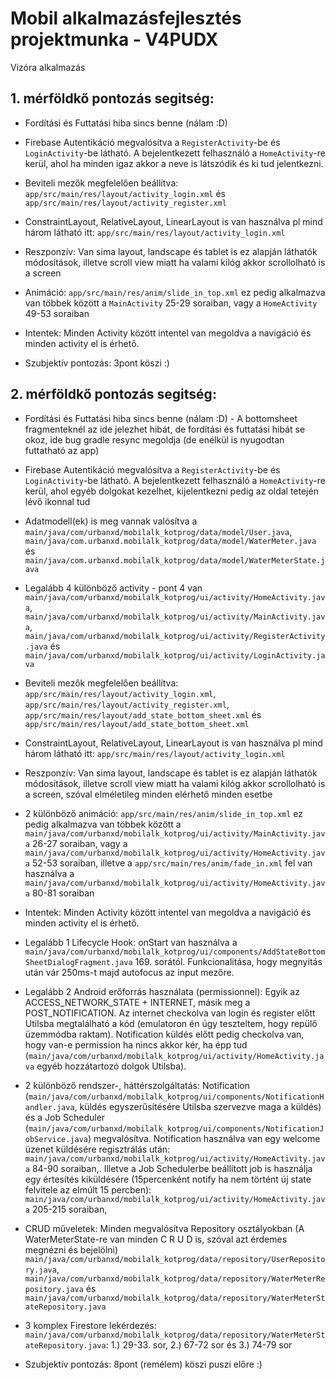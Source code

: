 # Mobil alkalmazásfejlesztés projektmunka - V4PUDX
Vizóra alkalmazás

## 1. mérföldkő pontozás segitség:
- Fordítási és Futtatási hiba sincs benne (nálam :D)

- Firebase Autentikáció megvalósítva a ``RegisterActivity``-be és ``LoginActivity``-be látható. A bejelentkezett felhasználó a ``HomeActivity``-re kerül, ahol ha minden igaz akkor a neve is látszódik és ki tud jelentkezni.

- Beviteli mezők megfelelően beállítva: ``app/src/main/res/layout/activity_login.xml`` és ``app/src/main/res/layout/activity_register.xml``

- ConstraintLayout, RelativeLayout, LinearLayout is van használva pl mind három látható itt: ``app/src/main/res/layout/activity_login.xml``

- Reszponzív: Van sima layout, landscape és tablet is ez alapján láthatók módosítások, illetve scroll view miatt ha valami kilóg akkor scrollolható is a screen

- Animáció: ``app/src/main/res/anim/slide_in_top.xml`` ez pedig alkalmazva van többek között a ``MainActivity`` 25-29 soraiban, vagy a ``HomeActivity`` 49-53 soraiban

- Intentek: Minden Activity között intentel van megoldva a navigáció és minden activity el is érhető.

- Szubjektív pontozás: 3pont köszi :)

## 2. mérföldkő pontozás segitség:
- Fordítási és Futtatási hiba sincs benne (nálam :D) - A bottomsheet fragmenteknél az ide jelezhet hibát, de fordítási és futtatási hibát se okoz, ide bug gradle resync megoldja (de enélkül is nyugodtan futtatható az app)

- Firebase Autentikáció megvalósítva a ``RegisterActivity``-be és ``LoginActivity``-be látható. A bejelentkezett felhasználó a ``HomeActivity``-re kerül, ahol egyéb dolgokat kezelhet, kijelentkezni pedig az oldal tetején lévő ikonnal tud

- Adatmodell(ek) is meg vannak valósítva a ``main/java/com/urbanxd/mobilalk_kotprog/data/model/User.java``, ``main/java/com.urbanxd.mobilalk_kotprog/data/model/WaterMeter.java`` és ``main/java/com.urbanxd.mobilalk_kotprog/data/model/WaterMeterState.java``

- Legalább 4 különböző activity - pont 4 van ``main/java/com/urbanxd/mobilalk_kotprog/ui/activity/HomeActivity.java``, ``main/java/com/urbanxd/mobilalk_kotprog/ui/activity/MainActivity.java``, ``main/java/com/urbanxd/mobilalk_kotprog/ui/activity/RegisterActivity.java`` és ``main/java/com/urbanxd/mobilalk_kotprog/ui/activity/LoginActivity.java``

- Beviteli mezők megfelelően beállítva: ``app/src/main/res/layout/activity_login.xml``, ``app/src/main/res/layout/activity_register.xml``, ``app/src/main/res/layout/add_state_bottom_sheet.xml`` és ``app/src/main/res/layout/add_state_bottom_sheet.xml``

- ConstraintLayout, RelativeLayout, LinearLayout is van használva pl mind három látható itt: ``app/src/main/res/layout/activity_login.xml``

- Reszponzív: Van sima layout, landscape és tablet is ez alapján láthatók módosítások, illetve scroll view miatt ha valami kilóg akkor scrollolható is a screen, szóval elméletileg minden elérhető minden esetbe

- 2 különböző animáció: ``app/src/main/res/anim/slide_in_top.xml`` ez pedig alkalmazva van többek között a ``main/java/com/urbanxd/mobilalk_kotprog/ui/activity/MainActivity.java`` 26-27 soraiban, vagy a ``main/java/com/urbanxd/mobilalk_kotprog/ui/activity/HomeActivity.java`` 52-53 soraiban, illetve a ``app/src/main/res/anim/fade_in.xml`` fel van használva a ``main/java/com/urbanxd/mobilalk_kotprog/ui/activity/HomeActivity.java`` 80-81 soraiban

- Intentek: Minden Activity között intentel van megoldva a navigáció és minden activity el is érhető.

- Legalább 1 Lifecycle Hook: onStart van használva a ``main/java/com/urbanxd/mobilalk_kotprog/ui/components/AddStateBottomSheetDialogFragment.java`` 169. sorától. Funkcionalitása, hogy megnyitás után vár 250ms-t majd autofocus az input mezőre.

- Legalább 2 Android erőforrás használata (permissionnel): Egyik az ACCESS_NETWORK_STATE + INTERNET, másik meg a POST_NOTIFICATION. Az internet checkolva van login és register előtt Utilsba megtalálható a kód (emulatoron én úgy teszteltem, hogy repülő üzemmódba raktam). Notification küldés előtt pedig checkolva van, hogy van-e permission ha nincs akkor kér, ha épp tud (``main/java/com/urbanxd/mobilalk_kotprog/ui/activity/HomeActivity.java`` egyéb hozzátartozó dolgok Utilsba). 

- 2 különböző rendszer-, háttérszolgáltatás: Notification (``main/java/com/urbanxd/mobilalk_kotprog/ui/components/NotificationHandler.java``, küldés egyszerűsítésére Utilsba szervezve maga a küldés) és a Job Scheduler (``main/java/com/urbanxd/mobilalk_kotprog/ui/components/NotificationJobService.java``) megvalósítva. Notification használva van egy welcome üzenet küldésére regisztrálás után: ``main/java/com/urbanxd/mobilalk_kotprog/ui/activity/HomeActivity.java`` 84-90 soraiban,. Illetve a Job Schedulerbe beállított job is használja egy értesítés kiküldésére (15percenként notify ha nem történt új state felvitele az elmúlt 15 percben): ``main/java/com/urbanxd/mobilalk_kotprog/ui/activity/HomeActivity.java`` 205-215 soraiban,

- CRUD műveletek: Minden megvalósítva Repository osztályokban (A WaterMeterState-re van minden C R U D is, szóval azt érdemes megnézni és bejelölni) ``main/java/com/urbanxd/mobilalk_kotprog/data/repository/UserRepository.java``, ``main/java/com/urbanxd/mobilalk_kotprog/data/repository/WaterMeterRepository.java`` és ``main/java/com/urbanxd/mobilalk_kotprog/data/repository/WaterMeterStateRepository.java``

- 3 komplex Firestore lekérdezés: ``main/java/com/urbanxd/mobilalk_kotprog/data/repository/WaterMeterStateRepository.java``: 1.) 29-33. sor, 2.) 67-72 sor és 3.) 74-79 sor  

- Szubjektív pontozás: 8pont (remélem) köszi puszi  előre :)